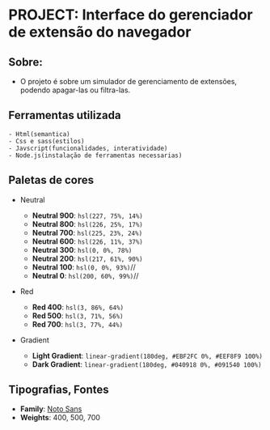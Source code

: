 # PROJECT: Interface do gerenciador de extensão do navegador #

## Sobre: 
- O projeto é sobre um simulador de gerenciamento de extensões, podendo apagar-las ou filtra-las. 

     
## Ferramentas utilizada

    - Html(semantica)
    - Css e sass(estilos)
    - Javscript(funcionalidades, interatividade)
    - Node.js(instalação de ferramentas necessarias)


## Paletas de cores

- Neutral

    - **Neutral 900**: `hsl(227, 75%, 14%)`
    - **Neutral 800**: `hsl(226, 25%, 17%)`
    - **Neutral 700**: `hsl(225, 23%, 24%)`
    - **Neutral 600**: `hsl(226, 11%, 37%)`
    - **Neutral 300**: `hsl(0, 0%, 78%)`
    - **Neutral 200**: `hsl(217, 61%, 90%)`
    - **Neutral 100**: `hsl(0, 0%, 93%)`//
    - **Neutral 0**: `hsl(200, 60%, 99%)`//

- Red

    - **Red 400**: `hsl(3, 86%, 64%)`
    - **Red 500**: `hsl(3, 71%, 56%)`
    - **Red 700**: `hsl(3, 77%, 44%)`

- Gradient

    - **Light Gradient**: `linear-gradient(180deg, #EBF2FC 0%, #EEF8F9 100%)`
    - **Dark Gradient**: `linear-gradient(180deg, #040918 0%, #091540 100%)`        


## Tipografias, Fontes  

   - **Family**: [Noto Sans](https://fonts.google.com/noto/specimen/Noto+Sans)
   - **Weights**: 400, 500, 700